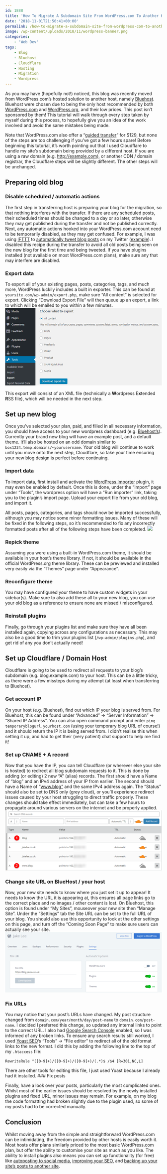 ```yaml
---
id: 1888
title: 'How To Migrate A Subdomain Site From WordPress.com To Another Host'
date: '2018-11-01T21:50:41+00:00'
permalink: /how-to-migrate-a-subdomain-site-from-wordpress-com-to-another-host/
image: /wp-content/uploads/2018/11/wordpress-banner.png
categories:
    - 'Web Dev'
tags:
    - Blog
    - Bluehost
    - Cloudflare
    - Hosting
    - Migration
    - Wordpress
---
```


As you may have (hopefully not!) noticed, this blog was recently moved from WordPress.com’s hosted solution to another host, namely [Bluehost](https://www.bluehost.com/special/wordpress). Bluehost were chosen due to being the only host recommended by both [WordPress.com](https://get.wp.com/hosting/) and [WordPress.org](https://wordpress.org/hosting/), and their low prices. This post isn’t sponsored by them! This tutorial will walk through every step taken by myself during this process, to hopefully give you an idea of the work involved and avoid the same mistakes being made. 

Note that WordPress.com also offer a “[guided transfer](https://en.support.wordpress.com/guided-transfer/)” for $129, but none of the steps are too challenging if you’ve got a few hours spare! Before beginning this tutorial, it’s worth pointing out that I used Cloudflare to handle my site’s subdomain being provided by a different host. If you are using a raw domain (e.g. http://example.com), or another CDN / domain registrar, the Cloudflare steps will be slightly different. The other steps will be unchanged.

## Preparing old blog

### Disable scheduled / automatic actions

The first step in transferring host is preparing your blog for the migration, so that nothing interferes with the transfer. If there are any scheduled posts, their scheduled times should be changed to a day or so later, otherwise they may get published during the transfer and not be published correctly. Next, any automatic actions hooked into your WordPress.com account need to be temporarily disabled, as they may get confused. For example, I was using [IFTTT](https://ifttt.com) to [automatically tweet blog posts](https://ifttt.com/connect/wordpress/twitter) on my Twitter ([example](https://twitter.com/JakeLeeLtd/status/1052271107330465792)). I disabled this recipe during the transfer to avoid all old posts being seen on the new blog for the first time and being tweeted. If you have plugins installed (not available on most WordPress.com plans), make sure any that may interfere are disabled. 

### Export data

To export all of your existing pages, posts, categories, tags, and much more, WordPress luckily includes a built in exporter. This can be found at `yoursite.com/wp-admin/export.php`, make sure “All content” is selected for export. Clicking “Download Export File” will then queue up an export, a link to which will be emailed to you within a few minutes. ![](/wp-content/uploads/2018/11/wordpress.png) 

This export will consist of an XML file (technically a **W**ordpress E**x**tended **R**SS file), which will be needed in the next step. 

## Set up new blog

Once you’ve selected your plan, paid, and filled in all necessary information, you should have access to your new wordpress dashboard (e.g. [Bluehost’s](https://my.bluehost.com/cgi/app#/sites)). Currently your brand new blog will have an example post, and a default theme. It’ll also be hosted on an odd domain similar to `box1234.temp.domains/~yourusername`. Your old blog will continue to work until you move onto the next step, Cloudflare, so take your time ensuring your new blog design is perfect before continuing. 

### Import data

To import data, first install and activate the [WordPress Importer](https://wordpress.org/plugins/wordpress-importer/) plugin, it may even be enabled by default. Once this is done, under the “Import” page under “Tools”, the wordpress option will have a “Run importer” link, taking you to the plugin’s import page. Upload your export file from your old blog, and import it. 

All posts, pages, categories, and tags should now be imported successfully, although you may notice some minor formatting issues. Many of these will be fixed in the following steps, so it’s recommended to fix any incorrectly formatted posts after all of the following steps have been completed. ![](https://i2.wp.com/blog.jakelee.co.uk/wp-content/uploads/2018/11/wordpress-1.png?resize=700%2C175&ssl=1)

### Repick theme

Assuming you were using a built-in WordPress.com theme, it should be available in your host’s theme library. If not, it should be available in the official WordPress.org theme library. These can be previewed and installed very easily via the “Themes” page under “Appearance”. 

### Reconfigure theme

You may have configured your theme to have custom widgets in your sidebar(s). Make sure to also add these all to your new blog, you can use your old blog as a reference to ensure none are missed / misconfigured. 

### Reinstall plugins

Finally, go through your plugins list and make sure they have all been installed again, copying across any configurations as necessary. This may also be a good time to trim your plugins list (`/wp-admin/plugins.php`), and get rid of any you don’t actually need! 

## Set up Cloudflare / Domain Host

Cloudflare is going to be used to redirect all requests to your blog’s subdomain (e.g. blog.example.com) to your host. This can be a little tricky, as there were a few missteps during my attempt (at least when transferring to Bluehost). 

### Get account IP

On your host (e.g. Bluehost), find out which IP your blog is served from. For Bluehost, this can be found under “Advanced” -&gt; “Server Information” -&gt; “Shared IP Address”. You can also open command prompt and enter `ping temporaryblogurl.yourhost.com` (using your temporary blog URL of course!) and it should return the IP it is being served from. I didn’t realise this when setting it up, and had to get their (very patient) chat support to help me find it! 

### Set up CNAME + A record

Now that you have the IP, you can tell Cloudflare (or wherever else your site is hosted) to redirect all blog subdomain requests to it. This is done by adding (or editing) 2 new “A” (alias) records. The first should have a Name of “blog” and an IPv4 address of your IP from earlier. The second should have a Name of “www.blog” and the same IPv4 address again. The “Status” should also be set to DNS only (grey cloud), or you’ll experience redirect issues caused by your host struggling to direct traffic properly. These changes should take effect immediately, but can take a few hours to propagate around various servers on the internet and be properly applied. ![](/wp-content/uploads/2018/11/cloudflare.png)

### Change site URL on BlueHost / your host

Now, your new site needs to know where you just set it up to appear! It needs to know the URL it is appearing at, this ensures all page links go to the correct place and no images / other content is lost. On Bluehost, this option is found under “My Sites”, mouseover your new site then “Manage Site”. Under the “Settings” tab the Site URL can be set to the full URL of your blog. You should also use this opportunity to look at the other settings on this page, and turn off the “Coming Soon Page” to make sure users can actually see your site. ![](/wp-content/uploads/2018/11/bluehost.png)

### Fix URLs

You may notice that your post’s URLs have changed. My post structure changed from `domain.com/year/month/day/post-name` to `domain.com/post-name`. I decided I preferred this change, so updated any internal links to point to the correct URL. I also had [Google Search Console](https://search.google.com/search-console/about) enabled, so I was informed of any broken links. To ensure any search results still worked, I used [Yoast SEO](https://wordpress.org/plugins/wordpress-seo/)‘s “Tools” -&gt; “File editor” to redirect all of the old format links to the new format. I did this by adding the following line to the top of my `.htaccess` file: 
```text
RewriteRule ^([0-9]+)/([0-9]+)/([0-9]+)/(.*)$ /$4 [R=301,NC,L]
```

There are other tools for editing this file, I just used Yoast because I already had it installed. ### Fix posts

Finally, have a look over your posts, particularly the most complicated ones. Whilst most of the earlier issues should be resolved by the newly installed plugins and fixed URL, minor issues may remain. For example, on my blog the code formatting had broken slightly due to the plugin used, so some of my posts had to be corrected manually. 

## Conclusion

Whilst moving away from the simple and straightforward WordPress.com can be intimidating, the freedom provided by other hosts is easily worth it. Most hosts offer plans similarly priced to the most basic WordPress.com plan, but offer the ability to customise your site as much as you like. The ability to install plugins also means you can set up functionality (for free) like [autoposting to social media](https://wordpress.org/plugins/social-networks-auto-poster-facebook-twitter-g/), [improving your SEO](https://wordpress.org/plugins/wordpress-seo/), and [backing up your site’s posts to another site](https://en-gb.wordpress.org/plugins/wp-github-sync/). 